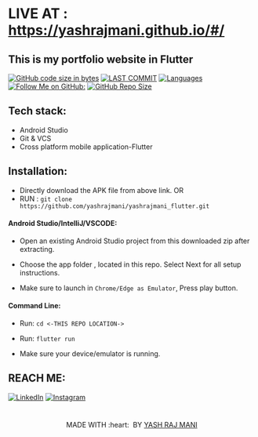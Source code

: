 
# LIVE AT : https://yashrajmani.github.io/#/
## This is my portfolio website in Flutter


[![GitHub code size in bytes](https://img.shields.io/github/languages/code-size/yashrajmani/yashrajmani_flutter?style=for-the-badge)](https://github.com/yashrajmani/)
[![LAST COMMIT](https://img.shields.io/github/last-commit/yashrajmani/yashrajmani_flutter?style=for-the-badge)](https://github.com/yashrajmani/)
[![Languages](https://img.shields.io/github/languages/count/yashrajmani/yashrajmani_flutter?style=for-the-badge)](https://github.com/yashrajmani/)
[![Follow Me on GitHub:](https://img.shields.io/github/followers/yashrajmani?style=for-the-badge)](https://github.com/yashrajmani/)
[![GitHub Repo Size](https://img.shields.io/github/repo-size/yashrajmani/yashrajmani_flutter?style=for-the-badge)](https://github.com/yashrajmani/)

## Tech stack:
- Android Studio
- Git & VCS 
- Cross platform mobile application-Flutter

## Installation:

- Directly download the APK file from above link.
	OR
- RUN : `git clone https://github.com/yashrajmani/yashrajmani_flutter.git` 
	
#### Android Studio/IntelliJ/VSCODE:

- Open an existing Android Studio project from this downloaded zip after extracting.
	
- Choose the app folder , located in this repo. Select Next for all setup instructions.
	
- Make sure to launch in `Chrome/Edge as Emulator`, Press play button.
	
#### Command Line:

- Run: `cd <-THIS REPO LOCATION->` 

- Run: `flutter run` 

- Make sure your device/emulator is running.


## REACH ME:
[![LinkedIn](https://img.shields.io/badge/LinkedIn-connect-blue.svg?logo=linkedin&logoColor=white)](https://www.linkedin.com/in/yashrajmani/) 
[![Instagram](https://img.shields.io/badge/Instagram-follow-purple.svg?logo=instagram&logoColor=white)](https://www.instagram.com/yashrajmani/)



#
<p align="center">
	MADE WITH :heart: &nbsp;BY <a href="https://github.com/yashrajmani/">YASH RAJ MANI</a>
</p>
